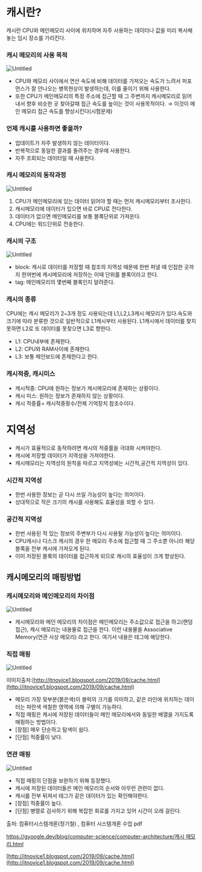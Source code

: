 
# 캐시란?

캐시란 CPU와 메인메모리 사이에 위치하며 자주 사용하는 데이터나 값을 미리 복사해놓는 임시 장소를 가리킨다.

### 캐시 메모리의 사용 목적

![Untitled](https://user-images.githubusercontent.com/85864699/200165934-6cbaf95f-239f-4e9e-a190-62a38f0e3f35.png)

- CPU와 메모리 사이에서 연산 속도에 비해 데이터를 가져오는 속도가 느려서 퍼포먼스가 잘 안나오는 병목현상이 발생하는데, 이를 줄이기 위해 사용한다.
- 또한 CPU가 메인메모리의 특정 주소에 접근할 때 그 주변까지 캐시메모리로 읽어내서 향후 비슷한 곳 찾아갈때 접근 속도를 높이는 것이 사용목적이다.   → 이것이 메인 메모리 접근 속도를 향상시킨다(시험문제)

### 언제 캐시를 사용하면 좋을까?

- 업데이트가 자주 발생하지 않는 데이터이다.
- 반복적으로 동일한 결과를 돌려주는 경우에 사용한다.
- 자주 조회되는 데이터일 때 사용한다.

### 캐시 메모리의 동작과정

![Untitled](https://user-images.githubusercontent.com/85864699/200165972-d5635633-e413-48ae-8fb3-81fe154226c3.png)

1. CPU가 메인메모리에 있는 데이터 읽어야 할 때는 먼저 캐시메모리부터 조사한다.
2. 캐시메모리에 데이터가 있으면 바로  CPU로 전다한다.
3. 데이터가 없으면 메인메모리를 보통 블록단위로 가져온다.
4. CPU에는 워드단위로 전송한다.

### 캐시의 구조

![Untitled](https://user-images.githubusercontent.com/85864699/200165985-36264e14-6dff-437a-99bc-1a9065247486.png)

- block: 캐시로 데이터를 저장할 때 참조의 지역성 때문에 한번 퍼낼 때 인접한 곳까지 한꺼번에 캐시메모리에 저장하는 이때 단위를 블록이라고 한다.
- tag: 메인메모리의 몇번째 블록인지 알려준다.

### 캐시의 종류

CPU에는 캐시 메모리가 2~3개 정도 사용되는데 L1,L2,L3캐시 메모리가 있다.속도와 크기에 따라 분류한 것으로 일반적으로 L1캐시부터 사용된다. L1캐시에서 데이터를 찾지 못하면 L2로 또 데이터를 못찾으면 L3로 향한다.

- L1: CPU내부에 존재한다.
- L2: CPU와 RAM사이에 존재한다.
- L3: 보통 메인보드에 존재한다고 한다.

### 캐시적중, 캐시미스

- 캐시적중: CPU에 원하는 정보가 캐시메모리에 존재하는 상황이다.
- 캐시 미스: 원하는 정보가 존재하지 않는 상황이다.
- 캐시 적중률= 캐시적중횟수/전체 기억장치 참조수이다.

# 지역성

- 캐시가 효율적으로 동작하려면 캐시의 적중률을 극대화 시켜야한다.
- 캐시에 저장할 데이터가 지역성을 가져야한다.
- 캐시메모리는 지역성의 원칙을 따르고 지역성에는 시간적,공간적 지역성이 있다.

### 시간적 지역성

- 한번 사용한 정보는 곧 다시 쓰일 가능성이 높다는 의미이다.
- 상대적으로 작은 크기의 캐시를 사용해도 효율성을 꾀할 수 있다.

### 공간적 지역성

- 한번 사용된 적 있는 정보의 주변부가 다시 사용될 가능성이 높다는 의미이다.
- CPU캐시나 디스크 캐시의 경우 한 메모리 주소에 접근할 때 그 주소뿐 아니라 해당 블록을 전부 캐시에 가져오게 된다.
- 이미 저장된 블록의 데이터를 접근하게 되므로 캐시의 효율성이 크게 향상된다.

## 캐시메모리의 매핑방법

### 캐시메모리와 메인메모리의 차이점

![Untitled](https://user-images.githubusercontent.com/85864699/200165999-2b286fa1-402c-498c-8365-7b1ef7b588f6.png)

- 캐시메모리와 메인 메모리의 차이점은 메인메모리는 주소값으로 접근을 하고(랜덤 접근), 캐시 메모리는 내용물로 접근을 한다. 이런 내용물을 Associative Memory(연관 사상 메모리) 라고 한다. 여기서 내용은 테그에 해당한다.

### 직접 매핑

![Untitled](https://user-images.githubusercontent.com/85864699/200166108-99e472de-9c05-4569-9e59-8d997f44413f.png)

이미지출처:[http://itnovice1.blogspot.com/2019/09/cache.html](http://itnovice1.blogspot.com/2019/09/cache.html)

- 메모리 가장 뒷부분(붉은색)이 블럭의 크기를 의미하고, 같은 라인에 위치하는 데이터는 파란색 색칠한 영역에 의해 구별이 가능하다.
- 직접 매핑은 캐시에 저장된 데이터들이 메인 메모리에서와 동일한 배열을 가지도록 매핑하는 방법이다.
- [장점] 매우 단순하고 탐색이 쉽다.
- [단점] 적중률이 낮다.

### 연관 매핑

![Untitled](https://user-images.githubusercontent.com/85864699/200166119-7f322eb8-633a-411e-bdfb-56243b3e8111.png)

- 직접 매핑의 단점을 보완하기 위해 등장했다.
- 캐시에 저장된 데이터들은 메인 메모리의 순서와 아무런 관련이 없다.
- 캐시를 전부 뒤져서 태그가 같은 데이터가 있는 확인해야한다.
- [장점] 적중률이 높다.
- [단점] 병렬로 검사하기 위해 복잡한 회로를 가지고 있어 시간이 오래 걸린다.

출처: 컴퓨터시스템개론(정기철) , 컴퓨터 시스템개론 수업 pdf

[https://gyoogle.dev/blog/computer-science/computer-architecture/캐시 메모리.html](https://gyoogle.dev/blog/computer-science/computer-architecture/%EC%BA%90%EC%8B%9C%20%EB%A9%94%EB%AA%A8%EB%A6%AC.html)

[http://itnovice1.blogspot.com/2019/09/cache.html](http://itnovice1.blogspot.com/2019/09/cache.html)
